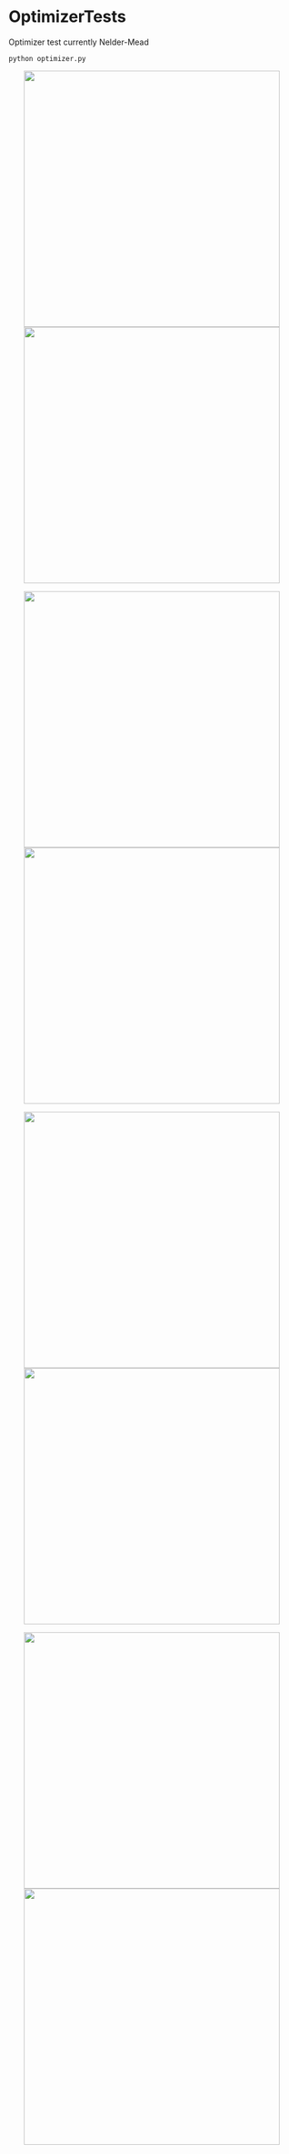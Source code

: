 # OptimizerTests

Optimizer test currently Nelder-Mead

```
python optimizer.py
```

<p align="center">
  <img width="450" src="images/ackley.gif">
  <img width="450" src="images/goldstein.gif">
</p>

<p align="center">
  <img width="450" src="images/rosenbrock.gif">
  <img width="450" src="images/levy.gif">
</p>

<p align="center">
  <img width="450" src="images/michalewicz.gif">
  <img width="450" src="images/himmelblau.gif">
</p>

<p align="center">
  <img width="450" src="images/dropwave.gif">
  <img width="450" src="images/booth.gif">
</p>
